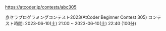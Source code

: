 https://atcoder.jp/contests/abc305

京セラプログラミングコンテスト2023(AtCoder Beginner Contest 305)
コンテスト時間: 2023-06-10(土) 21:00 ~ 2023-06-10(土) 22:40 (100分)
